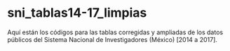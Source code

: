 # sni_tablas14-17_limpias
Aquí están los códigos para las tablas corregidas y ampliadas de los datos públicos del Sistema Nacional de Investigadores (México) [2014 a 2017].
